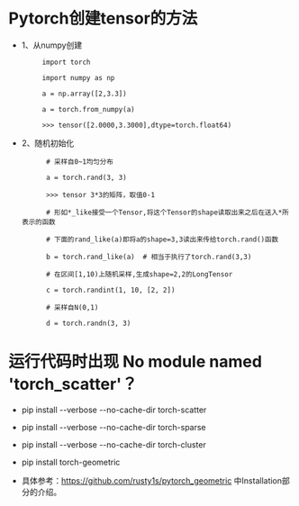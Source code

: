 # Pytorch创建tensor的方法

  + 1、从numpy创建
  
             import torch
             
             import numpy as np
             
             a = np.array([2,3.3])
             
             a = torch.from_numpy(a)
             
             >>> tensor([2.0000,3.3000],dtype=torch.float64)
  + 2、随机初始化
  
              # 采样自0~1均匀分布
              
              a = torch.rand(3, 3)
              
              >>> tensor 3*3的矩阵，取值0-1
              
              # 形如*_like接受一个Tensor,将这个Tensor的shape读取出来之后在送入*所表示的函数

              # 下面的rand_like(a)即将a的shape=3,3读出来传给torch.rand()函数
               
              b = torch.rand_like(a)  # 相当于执行了torch.rand(3,3)

              # 在区间[1,10)上随机采样,生成shape=2,2的LongTensor

              c = torch.randint(1, 10, [2, 2])

              # 采样自N(0,1)

              d = torch.randn(3, 3)
              
# 运行代码时出现 No module named 'torch_scatter'？

 +  pip install --verbose --no-cache-dir torch-scatter
    
 + pip install --verbose --no-cache-dir torch-sparse
    
 + pip install --verbose --no-cache-dir torch-cluster
    
  +  pip install torch-geometric
    
  + 具体参考：https://github.com/rusty1s/pytorch_geometric   中Installation部分的介绍。
